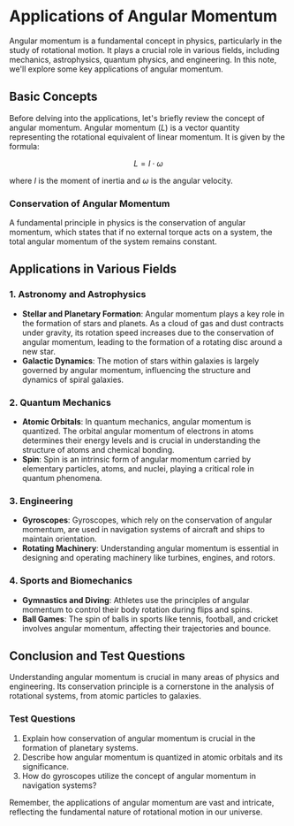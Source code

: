 # Applications of Angular Momentum

Angular momentum is a fundamental concept in physics, particularly in the study of rotational motion. It plays a crucial role in various fields, including mechanics, astrophysics, quantum physics, and engineering. In this note, we'll explore some key applications of angular momentum.

## Basic Concepts

Before delving into the applications, let's briefly review the concept of angular momentum. Angular momentum ($L$) is a vector quantity representing the rotational equivalent of linear momentum. It is given by the formula:

$$L = I \cdot \omega$$

where $I$ is the moment of inertia and $\omega$ is the angular velocity.

### Conservation of Angular Momentum

A fundamental principle in physics is the conservation of angular momentum, which states that if no external torque acts on a system, the total angular momentum of the system remains constant.

## Applications in Various Fields

### 1. Astronomy and Astrophysics
- **Stellar and Planetary Formation**: Angular momentum plays a key role in the formation of stars and planets. As a cloud of gas and dust contracts under gravity, its rotation speed increases due to the conservation of angular momentum, leading to the formation of a rotating disc around a new star.
- **Galactic Dynamics**: The motion of stars within galaxies is largely governed by angular momentum, influencing the structure and dynamics of spiral galaxies.

### 2. Quantum Mechanics
- **Atomic Orbitals**: In quantum mechanics, angular momentum is quantized. The orbital angular momentum of electrons in atoms determines their energy levels and is crucial in understanding the structure of atoms and chemical bonding.
- **Spin**: Spin is an intrinsic form of angular momentum carried by elementary particles, atoms, and nuclei, playing a critical role in quantum phenomena.

### 3. Engineering
- **Gyroscopes**: Gyroscopes, which rely on the conservation of angular momentum, are used in navigation systems of aircraft and ships to maintain orientation.
- **Rotating Machinery**: Understanding angular momentum is essential in designing and operating machinery like turbines, engines, and rotors.

### 4. Sports and Biomechanics
- **Gymnastics and Diving**: Athletes use the principles of angular momentum to control their body rotation during flips and spins.
- **Ball Games**: The spin of balls in sports like tennis, football, and cricket involves angular momentum, affecting their trajectories and bounce.

## Conclusion and Test Questions

Understanding angular momentum is crucial in many areas of physics and engineering. Its conservation principle is a cornerstone in the analysis of rotational systems, from atomic particles to galaxies.

### Test Questions
1. Explain how conservation of angular momentum is crucial in the formation of planetary systems.
2. Describe how angular momentum is quantized in atomic orbitals and its significance.
3. How do gyroscopes utilize the concept of angular momentum in navigation systems?

Remember, the applications of angular momentum are vast and intricate, reflecting the fundamental nature of rotational motion in our universe.